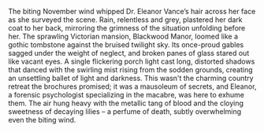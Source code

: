 The biting November wind whipped Dr. Eleanor Vance’s hair across her face as she surveyed the scene.  Rain, relentless and grey, plastered her dark coat to her back, mirroring the grimness of the situation unfolding before her.  The sprawling Victorian mansion, Blackwood Manor, loomed like a gothic tombstone against the bruised twilight sky.  Its once-proud gables sagged under the weight of neglect, and broken panes of glass stared out like vacant eyes.  A single flickering porch light cast long, distorted shadows that danced with the swirling mist rising from the sodden grounds, creating an unsettling ballet of light and darkness.  This wasn't the charming country retreat the brochures promised; it was a mausoleum of secrets, and Eleanor, a forensic psychologist specializing in the macabre, was here to exhume them. The air hung heavy with the metallic tang of blood and the cloying sweetness of decaying lilies – a perfume of death, subtly overwhelming even the biting wind.
